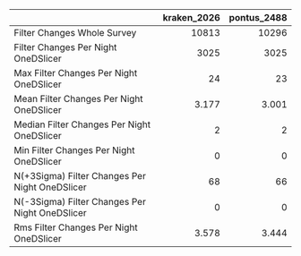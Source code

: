 |                                                |   kraken_2026 |   pontus_2488 |
|:-----------------------------------------------|--------------:|--------------:|
| Filter Changes Whole Survey                    |     10813     |     10296     |
| Filter Changes Per Night OneDSlicer            |      3025     |      3025     |
| Max Filter Changes Per Night OneDSlicer        |        24     |        23     |
| Mean Filter Changes Per Night OneDSlicer       |         3.177 |         3.001 |
| Median Filter Changes Per Night OneDSlicer     |         2     |         2     |
| Min Filter Changes Per Night OneDSlicer        |         0     |         0     |
| N(+3Sigma) Filter Changes Per Night OneDSlicer |        68     |        66     |
| N(-3Sigma) Filter Changes Per Night OneDSlicer |         0     |         0     |
| Rms Filter Changes Per Night OneDSlicer        |         3.578 |         3.444 |
